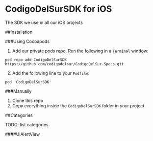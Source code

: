CodigoDelSurSDK for iOS
=======================

The SDK we use in all our iOS projects

##Installation

###Using Cocoapods

1) Add our private pods repo. Run the following in a `Terminal` window:

```
pod repo add CodigoDelSurSDK https://github.com/codigodelsur/CodigoDelSur-Specs.git
```

2) Add the following line to your `Podfile`:

```
pod 'CodigoDelSurSDK'
```

###Manually

1) Clone this repo
2) Copy everything inside the `CodigoDelSurSDK` folder in your project.

##Categories

TODO: list categories

####UIAlertView
